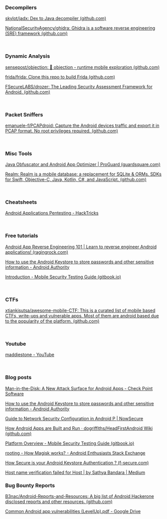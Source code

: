 ### Decompilers
[skylot/jadx: Dex to Java decompiler (github.com)](https://github.com/skylot/jadx)

[NationalSecurityAgency/ghidra: Ghidra is a software reverse engineering (SRE) framework (github.com)](https://github.com/NationalSecurityAgency/ghidra)

<br>

### Dynamic Analysis

[sensepost/objection: 📱 objection - runtime mobile exploration (github.com)](https://github.com/sensepost/objection)
 
[frida/frida: Clone this repo to build Frida (github.com)](https://github.com/frida/frida)

[FSecureLABS/drozer: The Leading Security Assessment Framework for Android. (github.com)](https://github.com/FSecureLABS/drozer)

<br>

### Packet Sniffers
[emanuele-f/PCAPdroid: Capture the Android devices traffic and export it in PCAP format. No root privileges required. (github.com)](https://github.com/emanuele-f/PCAPdroid)

<br>


### Misc Tools
[Java Obfuscator and Android App Optimizer | ProGuard (guardsquare.com)](https://www.guardsquare.com/en/products/proguard)

[Realm: Realm is a mobile database: a replacement for SQLite & ORMs. SDKs for Swift, Objective-C, Java, Kotlin, C#, and JavaScript. (github.com)](https://github.com/realm/) 

<br>

### Cheatsheets
[Android Applications Pentesting - HackTricks](https://book.hacktricks.xyz/mobile-apps-pentesting/android-app-pentesting)

<br>

### Free tutorials
[Android App Reverse Engineering 101 | Learn to reverse engineer Android applications! (ragingrock.com)](https://ragingrock.com/AndroidAppRE/app_fundamentals.html)

[How to use the Android Keystore to store passwords and other sensitive information - Android Authority](https://www.androidauthority.com/use-android-keystore-store-passwords-sensitive-information-623779/)

[Introduction - Mobile Security Testing Guide (gitbook.io)](https://mobile-security.gitbook.io/mobile-security-testing-guide/)

<br>

### CTFs
[xtiankisutsa/awesome-mobile-CTF: This is a curated list of mobile based CTFs, write-ups and vulnerable apps. Most of them are android based due to the popularity of the platform. (github.com)](https://github.com/xtiankisutsa/awesome-mobile-CTF)

<br>

### Youtube
[maddiestone - YouTube](https://www.youtube.com/channel/UCTbTMfVyCfs9p8SPsi3xEZQ) 

<br>


### Blog posts
[Man-in-the-Disk: A New Attack Surface for Android Apps - Check Point Software](https://blog.checkpoint.com/2018/08/12/man-in-the-disk-a-new-attack-surface-for-android-apps/)

[How to use the Android Keystore to store passwords and other sensitive information - Android Authority](https://www.androidauthority.com/use-android-keystore-store-passwords-sensitive-information-623779/)

[Guide to Network Security Configuration in Android P | NowSecure](https://www.nowsecure.com/blog/2018/08/15/a-security-analysts-guide-to-network-security-configuration-in-android-p/)

[How Android Apps are Built and Run · dogriffiths/HeadFirstAndroid Wiki (github.com)](https://github.com/dogriffiths/HeadFirstAndroid/wiki/How-Android-Apps-are-Built-and-Run)

[Platform Overview - Mobile Security Testing Guide (gitbook.io)](https://mobile-security.gitbook.io/mobile-security-testing-guide/android-testing-guide/0x05a-platform-overview)

[rooting - How Magisk works? - Android Enthusiasts Stack Exchange](https://android.stackexchange.com/questions/213167/how-magisk-works)

[How Secure is your Android Keystore Authentication ? (f-secure.com)](https://labs.f-secure.com/blog/how-secure-is-your-android-keystore-authentication)

[Host name verification failed for Host | by Sathya Bandara | Medium](https://medium.com/@technospace/host-name-verification-failed-for-host-5233ab2c9e6d#:~:text=Host%20name%20verification%20helps%20to,only%20the%20server%20can%20decrypt.)

### Bug Bounty Reports
[B3nac/Android-Reports-and-Resources: A big list of Android Hackerone disclosed reports and other resources. (github.com)](https://github.com/B3nac/Android-Reports-and-Resources)

[Common Android app vulnerabilities (LevelUp).pdf - Google Drive](https://drive.google.com/file/d/0BwMN49Gzo3x6T1N5WGQ4TTNlMHBOb1ZRQTVEWnVBZjFUaE5N/view)